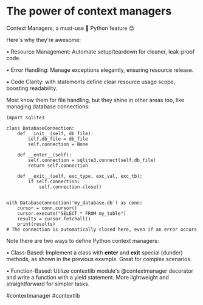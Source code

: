 # The power of context managers

Context Managers, a must-use 🐍 Python feature 😍

Here's why they're awesome:

• Resource Management: Automate setup/teardown for cleaner, leak-proof code.

• Error Handling: Manage exceptions elegantly, ensuring resource release.

• Code Clarity: with statements define clear resource usage scope, boosting readability.

Most know them for file handling, but they shine in other areas too, like managing database connections:

```
import sqlite3

class DatabaseConnection:
    def __init__(self, db_file):
        self.db_file = db_file
        self.connection = None

    def __enter__(self):
        self.connection = sqlite3.connect(self.db_file)
        return self.connection

    def __exit__(self, exc_type, exc_val, exc_tb):
        if self.connection:
            self.connection.close()


with DatabaseConnection('my_database.db') as conn:
    cursor = conn.cursor()
    cursor.execute("SELECT * FROM my_table")
    results = cursor.fetchall()
    print(results)
# The connection is automatically closed here, even if an error occurs
```

Note there are two ways to define Python context managers:

• Class-Based: Implement a class with __enter__ and __exit__ special (dunder) methods, as shown in the previous example. Great for complex scenarios.

• Function-Based: Utilize contextlib module's @contextmanager decorator and write a function with a yield statement. More lightweight and straightforward for simpler tasks.

#contextmanager #contextlib
